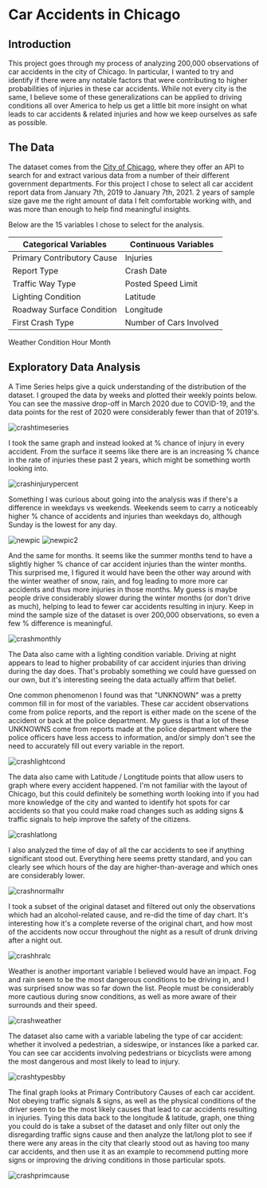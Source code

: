 # Car Accidents in Chicago

## Introduction
  
This project goes through my process of analyzing 200,000 observations of car accidents in the city of Chicago.  In particular, I wanted to try and identify if there were any notable factors that were contributing to higher probabilities of injuries in these car accidents.  While not every city is the same, I believe some of these generalizations can be applied to driving conditions all over America to help us get a little bit more insight on what leads to car accidents & related injuries and how we keep ourselves as safe as possible.

## The Data
The dataset comes from the [City of Chicago](https://data.cityofchicago.org/), where they offer an API to search for and extract various data from a number of their different government departments.  For this project I chose to select all car accident report data from January 7th, 2019 to January 7th, 2021.  2 years of sample size gave me the right amount of data I felt comfortable working with, and was more than enough to help find meaningful insights.

Below are the 15 variables I chose to select for the analysis.

Categorical Variables      | Continuous Variables    
-------------------------- | ---------------------- 
Primary Contributory Cause | Injuries  
Report Type                | Crash Date 
Traffic Way Type           | Posted Speed Limit
Lighting Condition         | Latitude
Roadway Surface Condition  | Longitude
First Crash Type           | Number of Cars Involved
Weather Condition
Hour
Month


## Exploratory Data Analysis
A Time Series helps give a quick understanding of the distribution of the dataset.  I grouped the data by weeks and plotted their weekly points below.  You can see the massive drop-off in March 2020 due to COVID-19, and the data points for the rest of 2020 were considerably fewer than that of 2019's.

![crashtimeseries](https://user-images.githubusercontent.com/16946556/111890845-b344ac80-89aa-11eb-90c1-4b1f47aaa563.png)


I took the same graph and instead looked at % chance of injury in every accident.  From the surface it seems like there are is an increasing % chance in the rate of injuries these past 2 years, which might be something worth looking into.

![crashinjurypercent](https://user-images.githubusercontent.com/16946556/111890844-b344ac80-89aa-11eb-9053-e707d4cb72e3.png)


Something I was curious about going into the analysis was if there's a difference in weekdays vs weekends.  Weekends seem to carry a noticeably higher % chance of accidents and injuries than weekdays do, although Sunday is the lowest for any day.

![newpic](https://user-images.githubusercontent.com/16946556/111890843-b344ac80-89aa-11eb-9c27-a22dba6b0a96.png)
![newpic2](https://user-images.githubusercontent.com/16946556/111890846-b344ac80-89aa-11eb-91e2-477b71a867fc.png)

And the same for months.  It seems like the summer months tend to have a slightly higher % chance of car accident injuries than the winter months.  This surprised me, I figured it would have been the other way around with the winter weather of snow, rain, and fog leading to more more car accidents and thus more injuries in those months.  My guess is maybe people drive considerably slower during the winter months (or don't drive as much), helping to lead to fewer car accidents resulting in injury.  Keep in mind the sample size of the dataset is over 200,000 observations, so even a few % difference is meaningful.

![crashmonthly](https://user-images.githubusercontent.com/16946556/111890842-b2ac1600-89aa-11eb-8ffe-dbb2c864729b.png)


The Data also came with a lighting condition variable.  Driving at night appears to lead to higher probability of car accident injuries than driving during the day does.  That's probably something we could have guessed on our own, but it's interesting seeing the data actually affirm that belief.

One common phenomenon I found was that "UNKNOWN" was a pretty common fill in for most of the variables.  These car accident observations come from police reports, and the report is either made on the scene of the accident or back at the police department.  My guess is that a lot of these UNKNOWNS come from reports made at the police department where the police officers have less access to information, and/or simply don't see the need to accurately fill out every variable in the report.

![crashlightcond](https://user-images.githubusercontent.com/16946556/111890837-b17ae900-89aa-11eb-9f95-5c5f8464dc36.png)


The data also came with Latitude / Longtitude points that allow users to graph where every accident happened.  I'm not familiar with the layout of Chicago, but this could definitely be something worth looking into if you had more knowledge of the city and wanted to identify hot spots for car accidents so that you could make road changes such as adding signs & traffic signals to help improve the safety of the citizens.

![crashlatlong](https://user-images.githubusercontent.com/16946556/111890840-b2137f80-89aa-11eb-9f0a-785cb2e28ccb.png)


I also analyzed the time of day of all the car accidents to see if anything significant stood out. Everything here seems pretty standard, and you can clearly see which hours of the day are higher-than-average and which ones are considerably lower.

![crashnormalhr](https://user-images.githubusercontent.com/16946556/111890839-b2137f80-89aa-11eb-9f1e-58a8b6008dcb.png)


I took a subset of the original dataset and filtered out only the observations which had an alcohol-related cause, and re-did the time of day chart.  It's interesting how it's a complete reverse of the original chart, and how most of the accidents now occur throughout the night as a result of drunk driving after a night out.

![crashhralc](https://user-images.githubusercontent.com/16946556/111890848-b3dd4300-89aa-11eb-9eb5-f3668722ad68.png)


Weather is another important variable I believed would have an impact.  Fog and rain seem to be the most dangerous conditions to be driving in, and I was surprised snow was so far down the list.  People must be considerably more cautious during snow conditions, as well as more aware of their surrounds and their speed.

![crashweather](https://user-images.githubusercontent.com/16946556/111890838-b2137f80-89aa-11eb-8cef-51cba464bb4a.png)


The dataset also came with a variable labeling the type of car accident: whether it involved a pedestrian, a sideswipe, or instances like a parked car.  You can see car accidents involving pedestrians or bicyclists were among the most dangerous and most likely to lead to injury.

![crashtypesbby](https://user-images.githubusercontent.com/16946556/111890841-b2ac1600-89aa-11eb-8bb1-e3bc3fee5b73.png)


The final graph looks at Primary Contributory Causes of each car accident.  Not obeying traffic signals & signs, as well as the physical conditions of the driver seem to be the most likely causes that lead to car accidents resulting in injuries.  Tying this data back to the longitude & latitude, graph, one thing you could do is take a subset of the dataset and only filter out only the disregarding traffic signs cause and then analyze the lat/long plot to see if there were any areas in the city that clearly stood out as having too many car accidents, and then use it as an example to recommend putting more signs or improving the driving conditions in those particular spots.

![crashprimcause](https://user-images.githubusercontent.com/16946556/111890847-b3dd4300-89aa-11eb-9206-06e04559295e.png)



